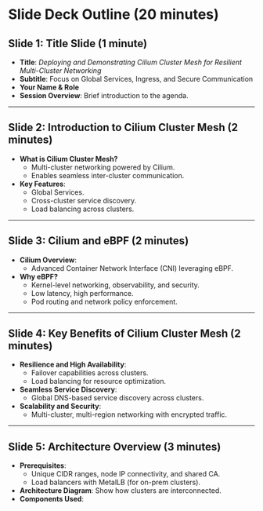 # **Slide Deck Outline (20 minutes)**

## **Slide 1: Title Slide (1 minute)**
- **Title**: *Deploying and Demonstrating Cilium Cluster Mesh for Resilient Multi-Cluster Networking*
- **Subtitle**: Focus on Global Services, Ingress, and Secure Communication
- **Your Name & Role**
- **Session Overview**: Brief introduction to the agenda.

---

## **Slide 2: Introduction to Cilium Cluster Mesh (2 minutes)**
- **What is Cilium Cluster Mesh?**
  - Multi-cluster networking powered by Cilium.
  - Enables seamless inter-cluster communication.
- **Key Features**:
  - Global Services.
  - Cross-cluster service discovery.
  - Load balancing across clusters.

---

## **Slide 3: Cilium and eBPF (2 minutes)**
- **Cilium Overview**:
  - Advanced Container Network Interface (CNI) leveraging eBPF.
- **Why eBPF?**
  - Kernel-level networking, observability, and security.
  - Low latency, high performance.
  - Pod routing and network policy enforcement.

---

## **Slide 4: Key Benefits of Cilium Cluster Mesh (2 minutes)**
- **Resilience and High Availability**:
  - Failover capabilities across clusters.
  - Load balancing for resource optimization.
- **Seamless Service Discovery**:
  - Global DNS-based service discovery across clusters.
- **Scalability and Security**:
  - Multi-cluster, multi-region networking with encrypted traffic.

---

## **Slide 5: Architecture Overview (3 minutes)**
- **Prerequisites**:
  - Unique CIDR ranges, node IP connectivity, and shared CA.
  - Load balancers with MetalLB (for on-prem clusters).
- **Architecture Diagram**: Show how clusters are interconnected.
- **Components Used**:

